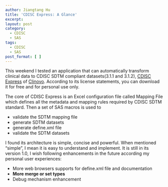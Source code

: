 ```yaml
---
author: Jiangtang Hu
title: 'CDISC Express: A Glance'
excerpt:
layout: post
category:
  - CDISC
  - SAS
tags:
  - CDISC
  - SAS
post_format: [ ]
---
```

This weekend I tested an application that can automatically transform clinical data to CDISC SDTM compliant datasets(3.1.1 and 3.1.2), [CDISC Express][1] of [Clinovo][2]. According to its license statements, you can download it for free and for personal use only.

The core of CDISC Express is an Excel configuration file called Mapping File which defines all the metadata and mapping rules required by CDISC SDTM standard. Then a set of SAS macros is used to

*   validate the SDTM mapping file 
*   generate SDTM datasets 
*   generate define.xml file 
*   validate the SDTM datasets 

I found its architecture is simple, concise and powerful. When mentioned “simple”, I mean it is easy to understand and implement. It is still in its version 1.0, I wish following enhancements in the future according my personal user experiences: 

*   More web browsers supports for define.xml file and documentation 
*   **More merge or set types** 
*   Debug mechanism enhancement

 [1]: http://www.clinovo.com/cdisc
 [2]: http://www.clinovo.com/
